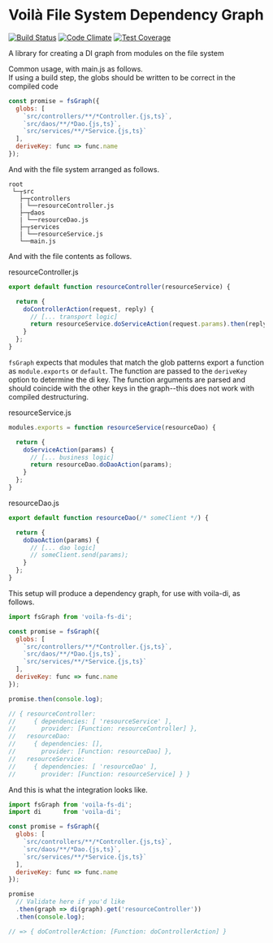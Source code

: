 # Voilà File System Dependency Graph
[![Build Status](https://travis-ci.org/Griffingj/voila-fs-di.svg?branch=master)](https://travis-ci.org/Griffingj/voila-fs-di)
[![Code Climate](https://codeclimate.com/github/Griffingj/voila-fs-di/badges/gpa.svg)](https://codeclimate.com/github/Griffingj/voila-fs-di)
[![Test Coverage](https://codeclimate.com/github/Griffingj/voila-fs-di/badges/coverage.svg)](https://codeclimate.com/github/Griffingj/voila-fs-di/coverage)

A library for creating a DI graph from modules on the file system

Common usage, with main.js as follows.  
If using a build step, the globs should be written to be correct in the compiled code

```javascript
const promise = fsGraph({
  globs: [
    `src/controllers/**/*Controller.{js,ts}`,
    `src/daos/**/*Dao.{js,ts}`,
    `src/services/**/*Service.{js,ts}`
  ],
  deriveKey: func => func.name
});
```

And with the file system arranged as follows.

```
root
 └─┬src
   ├─┬controllers
   | └──resourceController.js
   ├─┬daos
   | └──resourceDao.js
   ├─┬services
   | └──resourceService.js
   └──main.js
```

And with the file contents as follows.

resourceController.js
```javascript
export default function resourceController(resourceService) {

  return {
    doControllerAction(request, reply) {
      // [... transport logic]
      return resourceService.doServiceAction(request.params).then(reply);
    }
  };
}
```

`fsGraph` expects that modules that match the glob patterns export a function as `module.exports` 
or `default`. The function are passed to the `deriveKey` option to determine the di key. The 
function arguments are parsed and should coincide with the other keys in the graph--this does not 
work with compiled destructuring.

resourceService.js
```javascript
modules.exports = function resourceService(resourceDao) {

  return {
    doServiceAction(params) {
      // [... business logic]
      return resourceDao.doDaoAction(params);
    }
  };
}
```

resourceDao.js
```javascript
export default function resourceDao(/* someClient */) {

  return {
    doDaoAction(params) {
      // [... dao logic]
      // someClient.send(params);
    }
  };
}
```

This setup will produce a dependency graph, for use with voila-di, as follows.

```javascript
import fsGraph from 'voila-fs-di';

const promise = fsGraph({
  globs: [
    `src/controllers/**/*Controller.{js,ts}`,
    `src/daos/**/*Dao.{js,ts}`,
    `src/services/**/*Service.{js,ts}`
  ],
  deriveKey: func => func.name
});

promise.then(console.log);

// { resourceController:
//     { dependencies: [ 'resourceService' ],
//       provider: [Function: resourceController] },
//   resourceDao:
//     { dependencies: [],
//       provider: [Function: resourceDao] },
//   resourceService:
//     { dependencies: [ 'resourceDao' ],
//       provider: [Function: resourceService] } }
```

And this is what the integration looks like.

```javascript
import fsGraph from 'voila-fs-di';
import di      from 'voila-di';

const promise = fsGraph({
  globs: [
    `src/controllers/**/*Controller.{js,ts}`,
    `src/daos/**/*Dao.{js,ts}`,
    `src/services/**/*Service.{js,ts}`
  ],
  deriveKey: func => func.name
});

promise
  // Validate here if you'd like
  .then(graph => di(graph).get('resourceController'))
  .then(console.log);

// => { doControllerAction: [Function: doControllerAction] }
```